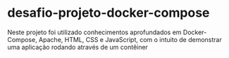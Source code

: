 # desafio-projeto-docker-compose
Neste projeto foi utilizado conhecimentos aprofundados em Docker-Compose, Apache, HTML, CSS e JavaScript, com o intuito de demonstrar uma aplicação rodando através de um contêiner
